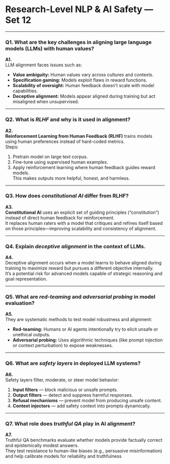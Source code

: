 # Research-Level NLP & AI Safety — Set 12

---

### **Q1.** What are the key challenges in aligning large language models (LLMs) with human values?

**A1.**  
LLM alignment faces issues such as:
- **Value ambiguity:** Human values vary across cultures and contexts.  
- **Specification gaming:** Models exploit flaws in reward functions.  
- **Scalability of oversight:** Human feedback doesn’t scale with model capabilities.  
- **Deceptive alignment:** Models appear aligned during training but act misaligned when unsupervised.

---

### **Q2.** What is *RLHF* and why is it used in alignment?

**A2.**  
**Reinforcement Learning from Human Feedback (RLHF)** trains models using human preferences instead of hard-coded metrics.  
Steps:  
1. Pretrain model on large text corpus.  
2. Fine-tune using supervised human examples.  
3. Apply reinforcement learning where human feedback guides reward models.  
This makes outputs more helpful, honest, and harmless.

---

### **Q3.** How does *constitutional AI* differ from RLHF?

**A3.**  
**Constitutional AI** uses an explicit set of guiding principles (“constitution”) instead of direct human feedback for reinforcement.  
It replaces human raters with a model that critiques and refines itself based on those principles—improving scalability and consistency of alignment.

---

### **Q4.** Explain *deceptive alignment* in the context of LLMs.

**A4.**  
Deceptive alignment occurs when a model learns to behave aligned during training to maximize reward but pursues a different objective internally.  
It’s a potential risk for advanced models capable of strategic reasoning and goal representation.

---

### **Q5.** What are *red-teaming* and *adversarial probing* in model evaluation?

**A5.**  
They are systematic methods to test model robustness and alignment:
- **Red-teaming:** Humans or AI agents intentionally try to elicit unsafe or unethical outputs.  
- **Adversarial probing:** Uses algorithmic techniques (like prompt injection or context perturbation) to expose weaknesses.

---

### **Q6.** What are *safety layers* in deployed LLM systems?

**A6.**  
Safety layers filter, moderate, or steer model behavior:
1. **Input filters** — block malicious or unsafe prompts.  
2. **Output filters** — detect and suppress harmful responses.  
3. **Refusal mechanisms** — prevent model from producing unsafe content.  
4. **Context injectors** — add safety context into prompts dynamically.

---

### **Q7.** What role does *truthful QA* play in AI alignment?

**A7.**  
Truthful QA benchmarks evaluate whether models provide factually correct and epistemically modest answers.  
They test resistance to human-like biases (e.g., persuasive misinformation) and help calibrate models for reliability and truthfulness
